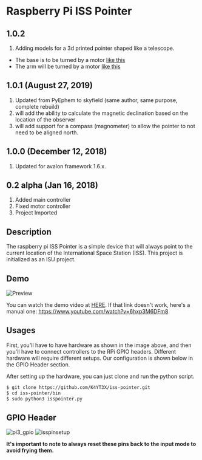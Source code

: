 # Raspberry Pi ISS Pointer

## 1.0.2
1. Adding models for a 3d printed pointer shaped like a telescope. 
- The base is to be turned by a motor [like this](https://www.ebay.com/sch/i.html?&_nkw=39MM+Thin+2-phase+4-wire+Stepper+Motor&_sacat=0)
- The arm will be turned by a motor [like this](https://www.ebay.com/sch/i.html?&_nkw=Micro+15MM+DC+5V+2-Phase+4-Wire+Metal+Gear+Stepper+Motor&_sacat=0&LH_TitleDesc=0&_osacat=0&_odkw=39MM+Thin+2-phase+4-wire+Stepper+Motor)

## 1.0.1 (August 27, 2019)

1. Updated from PyEphem to skyfield (same author, same purpose, complete rebuild)
2. will add the ability to calculate the magnetic declination based on the location of the observer
3. will add support for a compass (magnometer) to allow the pointer to not need to be aligned north.


## 1.0.0 (December 12, 2018)

1. Updated for avalon framework 1.6.x.

## 0.2 alpha (Jan 16, 2018)

1. Added main controller
1. Fixed motor controller
1. Project Imported

## Description

The raspberry pi ISS Pointer is a simple device that will always point to the current location of the International Space Station (ISS).
This project is initialized as an ISU project.

## Demo

![Preview](https://img.youtube.com/vi/6hxp3M6DFm8/maxresdefault.jpg)

You can watch the demo video at [HERE](https://www.youtube.com/watch?v=6hxp3M6DFm8). If that link doesn't work, here's a manual one: https://www.youtube.com/watch?v=6hxp3M6DFm8

## Usages

First, you'll have to have hardware as shown in the image above, and then you'll have to connect controllers to the RPi GPIO headers. Different hardware will require different setups. Our configuration is shown below in the GPIO Header section.

After setting up the hardware, you can just clone and run the python script.

```bash
$ git clone https://github.com/K4YT3X/iss-pointer.git
$ cd iss-pointer/bin
$ sudo python3 isspointer.py
```

## GPIO Header

![pi3_gpio](https://user-images.githubusercontent.com/21986859/34141154-78ec6628-e44d-11e7-8ef6-7ffcb87f79a1.png)
![isspinsetup](https://user-images.githubusercontent.com/21986859/35024318-d426e93e-fb0c-11e7-8e15-41f8bb0b7db9.png)

**It's important to note to always reset these pins back to the input mode to avoid
frying them.**
